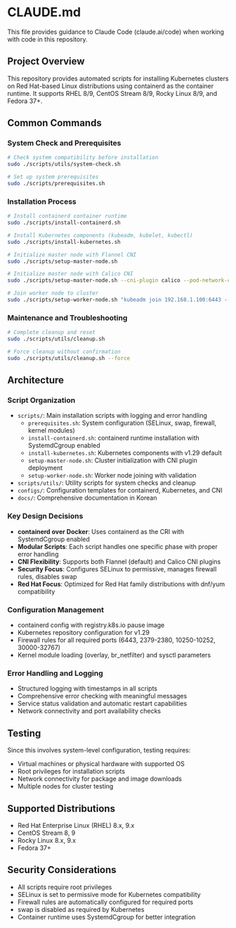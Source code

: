 # CLAUDE.md

This file provides guidance to Claude Code (claude.ai/code) when working with code in this repository.

## Project Overview

This repository provides automated scripts for installing Kubernetes clusters on Red Hat-based Linux distributions using containerd as the container runtime. It supports RHEL 8/9, CentOS Stream 8/9, Rocky Linux 8/9, and Fedora 37+.

## Common Commands

### System Check and Prerequisites
```bash
# Check system compatibility before installation
sudo ./scripts/utils/system-check.sh

# Set up system prerequisites
sudo ./scripts/prerequisites.sh
```

### Installation Process
```bash
# Install containerd container runtime
sudo ./scripts/install-containerd.sh

# Install Kubernetes components (kubeadm, kubelet, kubectl)
sudo ./scripts/install-kubernetes.sh

# Initialize master node with Flannel CNI
sudo ./scripts/setup-master-node.sh

# Initialize master node with Calico CNI
sudo ./scripts/setup-master-node.sh --cni-plugin calico --pod-network-cidr 192.168.0.0/16

# Join worker node to cluster
sudo ./scripts/setup-worker-node.sh "kubeadm join 192.168.1.100:6443 --token xxx..."
```

### Maintenance and Troubleshooting
```bash
# Complete cleanup and reset
sudo ./scripts/utils/cleanup.sh

# Force cleanup without confirmation
sudo ./scripts/utils/cleanup.sh --force
```

## Architecture

### Script Organization
- `scripts/`: Main installation scripts with logging and error handling
  - `prerequisites.sh`: System configuration (SELinux, swap, firewall, kernel modules)
  - `install-containerd.sh`: containerd runtime installation with SystemdCgroup enabled
  - `install-kubernetes.sh`: Kubernetes components with v1.29 default
  - `setup-master-node.sh`: Cluster initialization with CNI plugin deployment
  - `setup-worker-node.sh`: Worker node joining with validation
- `scripts/utils/`: Utility scripts for system checks and cleanup
- `configs/`: Configuration templates for containerd, Kubernetes, and CNI
- `docs/`: Comprehensive documentation in Korean

### Key Design Decisions
- **containerd over Docker**: Uses containerd as the CRI with SystemdCgroup enabled
- **Modular Scripts**: Each script handles one specific phase with proper error handling
- **CNI Flexibility**: Supports both Flannel (default) and Calico CNI plugins
- **Security Focus**: Configures SELinux to permissive, manages firewall rules, disables swap
- **Red Hat Focus**: Optimized for Red Hat family distributions with dnf/yum compatibility

### Configuration Management
- containerd config with registry.k8s.io pause image
- Kubernetes repository configuration for v1.29
- Firewall rules for all required ports (6443, 2379-2380, 10250-10252, 30000-32767)
- Kernel module loading (overlay, br_netfilter) and sysctl parameters

### Error Handling and Logging
- Structured logging with timestamps in all scripts
- Comprehensive error checking with meaningful messages
- Service status validation and automatic restart capabilities
- Network connectivity and port availability checks

## Testing

Since this involves system-level configuration, testing requires:
- Virtual machines or physical hardware with supported OS
- Root privileges for installation scripts
- Network connectivity for package and image downloads
- Multiple nodes for cluster testing

## Supported Distributions

- Red Hat Enterprise Linux (RHEL) 8.x, 9.x
- CentOS Stream 8, 9
- Rocky Linux 8.x, 9.x  
- Fedora 37+

## Security Considerations

- All scripts require root privileges
- SELinux is set to permissive mode for Kubernetes compatibility
- Firewall rules are automatically configured for required ports
- swap is disabled as required by Kubernetes
- Container runtime uses SystemdCgroup for better integration